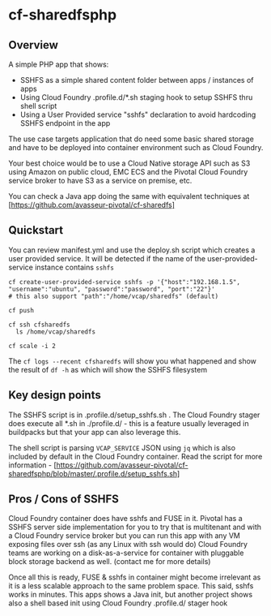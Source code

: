 # cf-sharedfsphp

## Overview

A simple PHP app that shows:
- SSHFS as a simple shared content folder between apps / instances of apps
- Using Cloud Foundry .profile.d/*.sh staging hook to setup SSHFS thru shell script
- Using a User Provided service "sshfs" declaration to avoid hardcoding SSHFS endpoint in the app

The use case targets application that do need some basic shared storage and have to be deployed into container environment such as Cloud Foundry.

Your best choice would be to use a Cloud Native storage API such as S3 using Amazon on public cloud, EMC ECS and the Pivotal Cloud Foundry service broker to have S3 as a service on premise, etc.

You can check a Java app doing the same with equivalent techniques at [https://github.com/avasseur-pivotal/cf-sharedfs]

## Quickstart

You can review manifest.yml and use the deploy.sh script which creates a user provided service.
It will be detected if the name of the user-provided-service instance contains ``sshfs``
```
cf create-user-provided-service sshfs -p '{"host":"192.168.1.5", "username":"ubuntu", "password":"password", "port":"22"}'
# this also support "path":"/home/vcap/sharedfs" (default)

cf push

cf ssh cfsharedfs
  ls /home/vcap/sharedfs

cf scale -i 2
```
The ``cf logs --recent cfsharedfs`` will show you what happened and show the result of ``df -h`` as which will show the SSHFS filesystem

## Key design points

The SSHFS script is in .profile.d/setup_sshfs.sh . The Cloud Foundry stager does execute all *.sh in ./profile.d/ - this is a feature usually leveraged in buildpacks but that your app can also leverage this.

The shell script is parsing ``VCAP_SERVICE`` JSON using ``jq`` which is also included by default in the Cloud Foundry container.
Read the script for more information - [https://github.com/avasseur-pivotal/cf-sharedfsphp/blob/master/.profile.d/setup_sshfs.sh]


## Pros / Cons of SSHFS

Cloud Foundry container does have sshfs and FUSE in it.
Pivotal has a SSHFS server side implementation for you to try that is multitenant and with a Cloud Foundry service broker but you can run this app with any VM exposing files over ssh (as any Linux with ssh would do)
Cloud Foundry teams are working on a disk-as-a-service for container with pluggable block storage backend as well.
(contact me for more details)

Once all this is ready, FUSE & sshfs in container might become irrelevant as it is a less scalable approach to the same problem space.
This said, sshfs works in minutes. This apps shows a Java init, but another project shows also a shell based init using Cloud Foundry .profile.d/ stager hook

 

